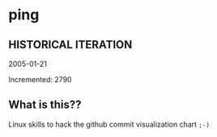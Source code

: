 # ping

## HISTORICAL ITERATION
2005-01-21

Incremented: 2790

## What is this?? 
Linux skills to hack the github commit visualization chart `;-)`
